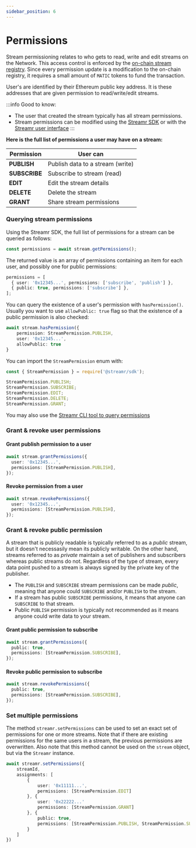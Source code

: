 ```yaml
---
sidebar_position: 6
---
```


# Permissions

Stream permissioning relates to who gets to read, write and edit streams on the Network. This access control is enforced by the [on-chain stream registry](../../streamr-network/smart-contracts.md). Since every permission update is a modification to the on-chain registry, it requires a small amount of `MATIC` tokens to fund the transaction.

User's are identified by their Ethereum public key address. It is these addresses that are given permission to read/write/edit streams.

:::info Good to know:

- The user that created the stream typically has all stream permissions.
- Stream permissions can be modified using the [Streamr SDK](https://www.npmjs.com/package/@streamr/sdk) or with the [Streamr user interface](https://streamr.network/core)
:::

**Here is the full list of permissions a user may have on a stream:**

| Permission    | User can                         |
| ------------- | -------------------------------- |
| **PUBLISH**   | Publish data to a stream (write) |
| **SUBSCRIBE** | Subscribe to stream (read)       |
| **EDIT**      | Edit the stream details          |
| **DELETE**    | Delete the stream                |
| **GRANT**     | Share stream permissions         |

### Querying stream permissions

Using the Streamr SDK, the full list of permissions for a stream can be queried as follows:

```ts
const permissions = await stream.getPermissions();
```

The returned value is an array of permissions containing an item for each user, and possibly one for public permissions:

```ts
permissions = [
  { user: '0x12345...', permissions: ['subscribe', 'publish'] },
  { public: true, permissions: ['subscribe'] },
];
```

You can query the existence of a user's permission with `hasPermission()`. Usually you want to use `allowPublic: true` flag so that the existence of a public permission is also checked:

```ts
await stream.hasPermission({
    permission: StreamPermission.PUBLISH,
    user: '0x12345...',
    allowPublic: true
}
```

You can import the `StreamPermission` enum with:

```ts
const { StreamPermission } = require('@streamr/sdk');

StreamPermission.PUBLISH;
StreamPermission.SUBSCRIBE;
StreamPermission.EDIT;
StreamPermission.DELETE;
StreamPermission.GRANT;
```

You may also use the [Streamr CLI tool to query permissions](../cli-tool#permission)

### Grant & revoke user permissions

#### Grant publish permission to a user

```ts
await stream.grantPermissions({
  user: '0x12345...',
  permissions: [StreamPermission.PUBLISH],
});
```

#### Revoke permission from a user

```ts
await stream.revokePermissions({
  user: '0x12345...',
  permissions: [StreamPermission.PUBLISH],
});
```

### Grant & revoke public permission

A stream that is publicly readable is typically referred to as a _public_ stream, but it doesn't necessasily mean its publicly writable. On the other hand, streams referred to as _private_ maintain a set of publishers and subscribers whereas public streams do not. Regardless of the type of stream, every data point pushed to a stream is always signed by the private key of the publisher.

- The `PUBLISH` and `SUBSCRIBE` stream permissions can be made _public_, meaning that anyone could `SUBSCRIBE` and/or `PUBLISH` to the stream.
- If a stream has public `SUBSCRIBE` permissions, it means that anyone can `SUBSCRIBE` to that stream.
- Public `PUBLISH` permission is typically not recommended as it means anyone could write data to your stream.

#### Grant public permission to subscribe

```ts
await stream.grantPermissions({
  public: true,
  permissions: [StreamPermission.SUBSCRIBE],
});
```

#### Revoke public permission to subscribe

```ts
await stream.revokePermissions({
  public: true,
  permissions: [StreamPermission.SUBSCRIBE],
});
```

### Set multiple permissions

The method `streamr.setPermissions` can be used to set an exact set of permissions for one or more streams. Note that if there are existing permissions for the same users in a stream, the previous permissions are overwritten. Also note that this method cannot be used on the `stream` object, but via the `Streamr` instance.

```ts
await streamr.setPermissions({
    streamId,
    assignments: [
        {
            user: '0x11111...',
            permissions: [StreamPermission.EDIT]
        }, {
            user: '0x22222...'
            permissions: [StreamPermission.GRANT]
        }, {
            public: true,
            permissions: [StreamPermission.PUBLISH, StreamPermission.SUBSCRIBE]
        }
    ]
})
```
